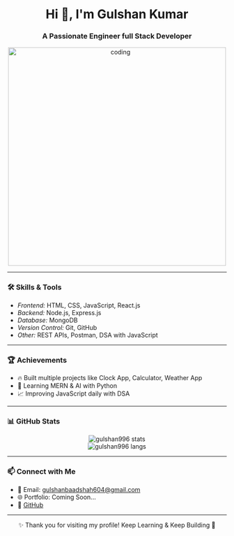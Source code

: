 <h1 align="center">Hi 👋, I'm Gulshan Kumar</h1>
<h3 align="center">A Passionate Engineer full Stack Developer </h3>

<p align="center">
  <img src="https://cdn.dribbble.com/users/1162077/screenshots/3848914/programmer.gif" alt="coding" width="500" />
</p>

---

### 🛠 Skills & Tools

- *Frontend:* HTML, CSS, JavaScript, React.js  
- *Backend:* Node.js, Express.js  
- *Database:* MongoDB  
- *Version Control:* Git, GitHub  
- *Other:* REST APIs, Postman, DSA with JavaScript

---

### 🏆 Achievements

- 🔥 Built multiple projects like Clock App, Calculator, Weather App  
- 🧠 Learning MERN & AI with Python  
- 📈 Improving JavaScript daily with DSA  

---

### 📊 GitHub Stats

<p align="center">
  <img src="https://github-readme-stats.vercel.app/api?username=gulshan996&show_icons=true&theme=tokyonight" alt="gulshan996 stats"/>
  <br/>
  <img src="https://github-readme-stats.vercel.app/api/top-langs/?username=gulshan996&layout=compact&theme=tokyonight" alt="gulshan996 langs"/>
</p>

---

### 📫 Connect with Me

- 📧 Email: gulshanbaadshah604@gmail.com  
- 🌐 Portfolio: Coming Soon...  
- 🔗 [GitHub](https://github.com/gulshan996)

---

<p align="center">✨ Thank you for visiting my profile! Keep Learning & Keep Building 🚀</p>
